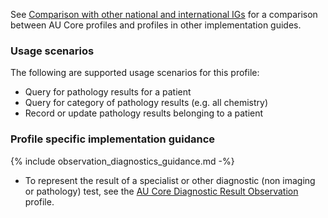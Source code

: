 See [Comparison with other national and international IGs](comparison.html) for a comparison between AU Core profiles and profiles in other implementation guides.

### Usage scenarios

The following are supported usage scenarios for this profile:

- Query for pathology results for a patient
- Query for category of pathology results (e.g. all chemistry)
- Record or update pathology results belonging to a patient


### Profile specific implementation guidance
{% include observation_diagnostics_guidance.md -%}
- To represent the result of a specialist or other diagnostic (non imaging or pathology) test, see the [AU Core Diagnostic Result Observation](StructureDefinition-au-core-diagnosticresult.html) profile.